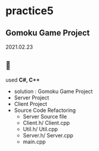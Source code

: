# practice5

## Gomoku Game Project

2021.02.23

:green_heart:
---

used **C#, C++**

- solution : Gomoku Game Project
- Server Project
- Client Project
- Source Code Refactoring
   - Server Source file
   - Client.h/ Client.cpp
   - Util.h/ Util.cpp
   - Server.h/ Server.cpp
   - main.cpp
  
